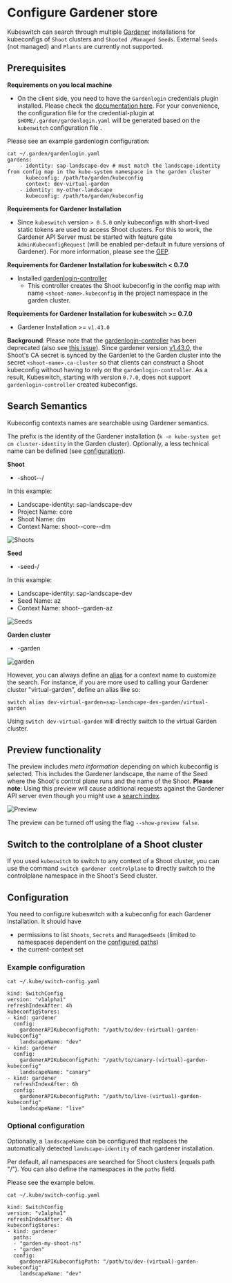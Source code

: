 # Configure Gardener store

Kubeswitch can search through multiple [Gardener](https://gardener.cloud) installations for kubeconfigs 
of `Shoot` clusters and `Shooted /Managed Seeds`.
External `Seeds` (not managed) and `Plants` are currently not supported.

## Prerequisites

**Requirements on you local machine** 

- On the client side, you need to have the `Gardenlogin` credentials plugin installed. Please check the [documentation here](https://github.com/gardener/gardenlogin#installation).
For your convenience, the configuration file for the credential-plugin at `$HOME/.garden/gardenlogin.yaml` will be generated based on the `kubeswitch` configuration file .

Please see an example gardenlogin configuration:
```
cat ~/.garden/gardenlogin.yaml
gardens:
    - identity: sap-landscape-dev # must match the landscape-identity from config map in the kube-system namespace in the garden cluster
      kubeconfig: /path/to/garden/kubeconfig
      context: dev-virtual-garden
    - identity: my-other-landscape
      kubeconfig: /path/to/garden/kubeconfig
```

**Requirements for Gardener Installation**
- Since `kubeswitch` version `> 0.5.0` only kubeconfigs with short-lived static tokens are used to access Shoot clusters.
  For this to work, the Gardener API Server must be started with feature gate `AdminKubeconfigRequest` (will be enabled per-default in future versions of Gardener).
  For more information, please see the [GEP](https://github.com/gardener/gardener/blob/master/docs/proposals/16-adminkubeconfig-subresource.md).

**Requirements for Gardener Installation for kubeswitch < 0.7.0**

- Installed [gardenlogin-controller](https://github.com/gardener/gardenlogin-controller-manager)
  - This controller creates the Shoot kubeconfig in the config map with name `<shoot-name>.kubeconfig` in the project namespace in the garden cluster.

**Requirements for Gardener Installation for kubeswitch >= 0.7.0**

- Gardener Installation >= `v1.43.0`

**Background**: Please note that the [gardenlogin-controller](https://github.com/gardener/gardenlogin-controller-manager) has been deprecated (also see [this issue](https://github.com/danielfoehrKn/kubeswitch/issues/38)). 
Since gardener version [v1.43.0](https://github.com/gardener/gardener/releases/tag/v1.43.0), the Shoot's CA secret is synced by the Gardenlet to the Garden cluster into the secret `<shoot-name>.ca-cluster` so that 
clients can construct a Shoot kubeconfig without having to rely on the `gardenlogin-controller`.
As a result, Kubeswitch, starting with version `0.7.0`, does not support `gardenlogin-controller` created kubeconfigs.

## Search Semantics

Kubeconfig contexts names are searchable using Gardener semantics.

The prefix is the identity of the Gardener installation 
(`k -n kube-system get cm cluster-identity` in the Garden cluster).
Optionally, a less technical name can be defined (see [configuration](#configuration)).

**Shoot**
 - <landscape-identity>-shoot-<project-name>-<shoot-name>/<kubeconfig-context>

In this example:
- Landscape-identity: sap-landscape-dev
- Project Name: core
- Shoot Name: dm
- Context Name: shoot--core--dm

![Shoots](search_shoots.png)

**Seed**
- <landscape-identity>-seed-<seed-name>/<kubeconfig-context>

In this example:
- Landscape-identity: sap-landscape-dev
- Seed Name: az
- Context Name: shoot--garden-az

![Seeds](search_seeds.png)

**Garden cluster**
- <landscape-identity>-garden

![garden](search_garden.png)

However, you can always define an [alias](../../../README.md#alias) for a context name to customize the search.
For instance, if you are more used to calling your Gardener cluster "virtual-garden", define an alias like so:

```
switch alias dev-virtual-garden=sap-landscape-dev-garden/virtual-garden
```

Using `switch dev-virtual-garden` will directly switch to the virtual Garden cluster.

## Preview functionality

The preview includes _meta information_ depending on which kubeconfig is selected.
This includes the Gardener landscape, the name of the Seed where the Shoot's control plane runs
and the name of the Shoot.
**Please note**: Using this preview will cause additional requests against the Gardener API server even though
you might use a [search index](../../search_index.md).

![Preview](preview.png)

The preview can be turned off using the flag `--show-preview false`.

## Switch to the controlplane of a Shoot cluster

If you used `kubeswitch` to switch to any context of a Shoot cluster, you can use the command `switch gardener controlplane` to directly switch to
the controlplane namespace in the Shoot's Seed cluster.

## Configuration 

You need to configure kubeswitch with a kubeconfig for each Gardener installation.
It should have 
- permissions to list `Shoots`, `Secrets` and `ManagedSeeds` (limited to namespaces dependent on the [configured paths](#optional-configuration))
- the current-context set

### Example configuration

```
cat ~/.kube/switch-config.yaml

kind: SwitchConfig
version: "v1alpha1"
refreshIndexAfter: 4h
kubeconfigStores:
- kind: gardener
  config:
    gardenerAPIKubeconfigPath: "/path/to/dev-(virtual)-garden-kubeconfig"
    landscapeName: "dev"
- kind: gardener
  config:
    gardenerAPIKubeconfigPath: "/path/to/canary-(virtual)-garden-kubeconfig"
    landscapeName: "canary"
- kind: gardener
  refreshIndexAfter: 6h
  config:
    gardenerAPIKubeconfigPath: "/path/to/live-(virtual)-garden-kubeconfig"
    landscapeName: "live"
```

### Optional configuration

Optionally, a `landscapeName` can be configured that replaces the automatically detected
`landscape-identity` of each gardener installation.

Per default, all namespaces are searched for Shoot clusters (equals path "/").
You can also define the namespaces in the `paths` field. 

Please see the example below.

```
cat ~/.kube/switch-config.yaml

kind: SwitchConfig
version: "v1alpha1"
refreshIndexAfter: 4h
kubeconfigStores:
- kind: gardener
  paths:
  - "garden-my-shoot-ns"
  - "garden"
  config:
    gardenerAPIKubeconfigPath: "/path/to/dev-(virtual)-garden-kubeconfig"
    landscapeName: "dev"
```
